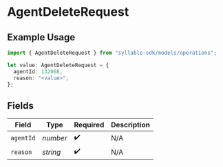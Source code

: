 # AgentDeleteRequest

## Example Usage

```typescript
import { AgentDeleteRequest } from "syllable-sdk/models/operations";

let value: AgentDeleteRequest = {
  agentId: 132068,
  reason: "<value>",
};
```

## Fields

| Field              | Type               | Required           | Description        |
| ------------------ | ------------------ | ------------------ | ------------------ |
| `agentId`          | *number*           | :heavy_check_mark: | N/A                |
| `reason`           | *string*           | :heavy_check_mark: | N/A                |
